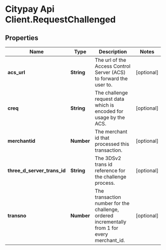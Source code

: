 # Citypay Api Client.RequestChallenged

## Properties

Name | Type | Description | Notes
------------ | ------------- | ------------- | -------------
**acs_url** | **String** | The url of the Access Control Server (ACS) to forward the user to.  | [optional] 
**creq** | **String** | The challenge request data which is encoded for usage by the ACS. | [optional] 
**merchantid** | **Number** | The merchant id that processed this transaction. | [optional] 
**three_d_server_trans_id** | **String** | The 3DSv2 trans id reference for the challenge process. | [optional] 
**transno** | **Number** | The transaction number for the challenge, ordered incrementally from 1 for every merchant_id.  | [optional] 


